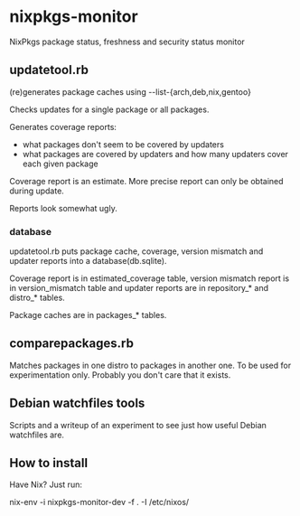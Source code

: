 # nixpkgs-monitor

NixPkgs package status, freshness and security status monitor

## updatetool.rb

(re)generates package caches using --list-{arch,deb,nix,gentoo}

Checks updates for a single package or all packages.

Generates coverage reports:
* what packages don't seem to be covered by updaters
* what packages are covered by updaters and how many updaters cover each given package

Coverage report is an estimate. More precise report can only be obtained during update.

Reports look somewhat ugly.

### database

updatetool.rb puts package cache, coverage, version mismatch and updater reports into a database(db.sqlite).

Coverage report is in estimated_coverage table, version mismatch report is in
version_mismatch table and updater reports are in repository_* and distro_* tables.

Package caches are in packages_* tables.

## comparepackages.rb

Matches packages in one distro to packages in another one.
To be used for experimentation only.
Probably you don't care that it exists.

## Debian watchfiles tools

Scripts and a writeup of an experiment to see just how useful Debian watchfiles are.

## How to install

Have Nix? Just run:

  nix-env -i nixpkgs-monitor-dev -f . -I /etc/nixos/
